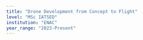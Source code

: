 ```yaml
---
title: "Drone Development from Concept to Flight"
level: "MSc IATSED"
institution: "ENAC"
year_range: "2023-Present"
---
```

